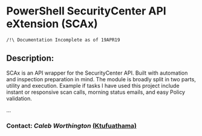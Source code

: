 # PowerShell SecurityCenter API eXtension (SCAx)
`/!\ Documentation Incomplete as of 19APR19`
## Description:
SCAx is an API wrapper for the SecurityCenter API. Built with automation and inspection
preparation in mind. The module is broadly split in two parts, utility and execution.
Example if tasks I have used this project include instant or responsive scan calls, morning status emails, and easy Policy validation.

...
### Contact: _Caleb Worthington_ [(Ktufuathama)](https://github.com/Ktufuathama/)

